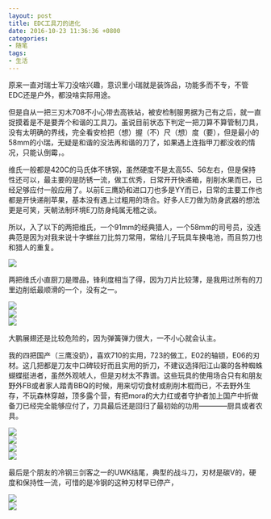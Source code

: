 ```yaml
---
layout: post
title: EDC工具刀的进化
date: 2016-10-23 11:36:36 +0800
categories:
- 随笔
tags:
- 生活
---
```


原来一直对瑞士军刀没啥兴趣，意识里小瑞就是装饰品，功能多而不专，不管EDC还是户外，都没啥实际用途。    

但是自从一把三刃木708不小心带去高铁站，被安检制服男据为己有之后，就一直捉摸着是不是要弄个和谐的工具刀。虽说目前状态下判定一把刀算不算管制刀具，没有太明确的界线，完全看安检把（想）握（不）尺（想）度（要），但是最小的58mm的小瑞，无疑是和谐的没法再和谐的刀了，如果遇上连指甲刀都没收的情况，只能认倒霉，。   

维氏一般都是420C的马氏体不锈钢，虽然硬度不是太高55、56左右，但是保持性还可以，最主要的是防锈一流，做工优秀，日常开开快递箱，削削水果而已，已经足够应付一般应用了。以前E三鹰奶和进口刀也多是YY而已，日常的主要工作也都是开快递削苹果，基本没有遇上过粗用的场合。好多人E刀做为防身武器的想法更是可笑，天朝法制环境E刀防身纯属无稽之谈。

所以，入了以下的两把维氏，一个91mm的经典猎人，一个58mm的司号员，没选典范是因为对我来说十字螺丝刀比剪刀常用，常给儿子玩具车换电池，而且剪刀也和猎人的重复。    

![](https://github.com/bh3nvn/bh3nvn.github.io/raw/master/image/2016/2016-10-23-01.JPG)     	

两把维氏小直厨刀是赠品，锋利度相当了得，因为刀片比较薄，是我用过所有的刀里边削纸最顺滑的一个，没有之一。

![](https://github.com/bh3nvn/bh3nvn.github.io/raw/master/image/2016/2016-10-23-02.JPG)     	
![](https://github.com/bh3nvn/bh3nvn.github.io/raw/master/image/2016/2016-10-23-03.JPG)     	
![](https://github.com/bh3nvn/bh3nvn.github.io/raw/master/image/2016/2016-10-23-04.JPG)     	

大鹏展翅还是比较危险的，因为弹簧弹力很大，一不小心就会认主。    

我的四把国产（三鹰没奶），喜欢710的实用，723的做工，E02的轴锁，E06的刃材。这几把都是刀友中口碑较好而且实用的折刀，不建议选择阳江山寨的各种蜘蛛蝴蝶挺进者，虽然外观唬人，但是刃材太不靠谱。这些玩具的使用场合只有和朋友野外FB或者家人踏青BBQ的时候，用来切切食材或削削木棍而已，不去野外生存，不玩森林穿越，顶多露个营，有把mora的大力红或者守护者加上国产中折做备刀已经完全能够应付了，刀具最后还是回归了最初始的功用————厨具或者农具。

![](https://github.com/bh3nvn/bh3nvn.github.io/raw/master/image/2016/2016-10-23-05.JPG)     	
![](https://github.com/bh3nvn/bh3nvn.github.io/raw/master/image/2016/2016-10-23-06.JPG)     	
![](https://github.com/bh3nvn/bh3nvn.github.io/raw/master/image/2016/2016-10-23-07.JPG)     
![](https://github.com/bh3nvn/bh3nvn.github.io/raw/master/image/2016/2016-10-23-08.JPG)     	

最后是个朋友的冷钢三剑客之一的UWK结尾，典型的战斗刀，刃材是碳V的，硬度和保持性一流，可惜的是冷钢的这种刃材早已停产，

![](https://github.com/bh3nvn/bh3nvn.github.io/raw/master/image/2016/2016-10-23-09.JPG)     
![](https://github.com/bh3nvn/bh3nvn.github.io/raw/master/image/2016/2016-10-23-10.JPG)     	
